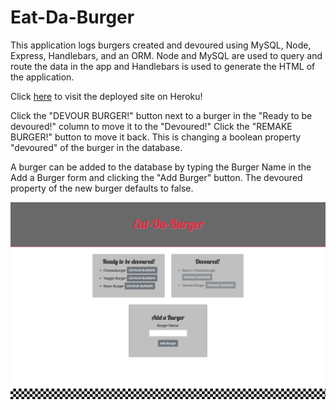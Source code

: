# Eat-Da-Burger
This application logs burgers created and devoured using MySQL, Node, Express, Handlebars, and an ORM. Node and MySQL are used to query and route the data in the app and Handlebars is used to generate the HTML of the application.

Click [here](https://radiant-stream-35563.herokuapp.com/) to visit the deployed site on Heroku!

Click the "DEVOUR BURGER!" button next to a burger in the "Ready to be devoured!" column to move it to the "Devoured!" Click the "REMAKE BURGER!" button to move it back. This is changing a boolean property "devoured" of the burger in the database.

A burger can be added to the database by typing the Burger Name in the Add a Burger form and clicking the "Add Burger" button. The devoured property of the new burger defaults to false.

![Eat-Da-Burger](/public/assets/img/screenshot.png "Eat-Da-Burger Application")